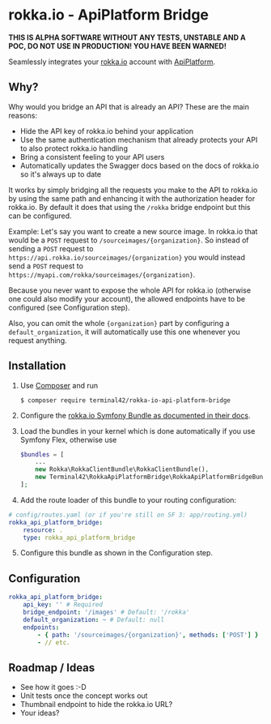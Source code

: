 # rokka.io - ApiPlatform Bridge

**THIS IS ALPHA SOFTWARE WITHOUT ANY TESTS, UNSTABLE AND A POC, DO NOT USE IN PRODUCTION! YOU HAVE BEEN WARNED!**

Seamlessly integrates your [rokka.io][1] account with [ApiPlatform][2].

## Why?

Why would you bridge an API that is already an API?
These are the main reasons:

* Hide the API key of rokka.io behind your application
* Use the same authentication mechanism that already protects your API to also protect rokka.io handling
* Bring a consistent feeling to your API users
* Automatically updates the Swagger docs based on the docs of rokka.io so it's always up to date

It works by simply bridging all the requests you make to the API to rokka.io by using the same path and enhancing it
with the authorization header for rokka.io. By default it does that using the `/rokka` bridge endpoint but this can be
configured.

Example: Let's say you want to create a new source image. In rokka.io that would be a `POST` request to
`/sourceimages/{organization}`.
So instead of sending a `POST` request to `https://api.rokka.io/sourceimages/{organization}` you would instead send
a `POST` request to `https://myapi.com/rokka/sourceimages/{organization}`.

Because you never want to expose the whole API for rokka.io (otherwise one could also modify your account),
the allowed endpoints have to be configured (see Configuration step).

Also, you can omit the whole `{organization}` part by configuring a `default_organization`, it will automatically
use this one whenever you request anything.

## Installation

1. Use [Composer][3] and run
    
    ```
    $ composer require terminal42/rokka-io-api-platform-bridge
    ```

2. Configure the [rokka.io Symfony Bundle as documented in their docs][4].
3. Load the bundles in your kernel which is done automatically if you use Symfony Flex, otherwise use

    ```php
    $bundles = [
        ...
        new Rokka\RokkaClientBundle\RokkaClientBundle(),
        new Terminal42\RokkaApiPlatformBridge\RokkaApiPlatformBridgeBundle(),
    ];
    ```
    
4. Add the route loader of this bundle to your routing configuration:


```yaml
# config/routes.yaml (or if you're still on SF 3: app/routing.yml)
rokka_api_platform_bridge:
    resource: .
    type: rokka_api_platform_bridge
```

5. Configure this bundle as shown in the Configuration step.

## Configuration

```yaml
rokka_api_platform_bridge:
    api_key: '' # Required
    bridge_endpoint: '/images' # Default: '/rokka'
    default_organization: ~ # Default: null
    endpoints:
        - { path: '/sourceimages/{organization}', methods: ['POST'] }
        - // etc.
```

## Roadmap / Ideas

* See how it goes :-D
* Unit tests once the concept works out
* Thumbnail endpoint to hide the rokka.io URL?
* Your ideas?

[1]: https://rokka.io/
[2]: https://api-platform.com/
[3]: https://getcomposer.org/
[4]: https://github.com/rokka-io/rokka-client-bundle#configuration
